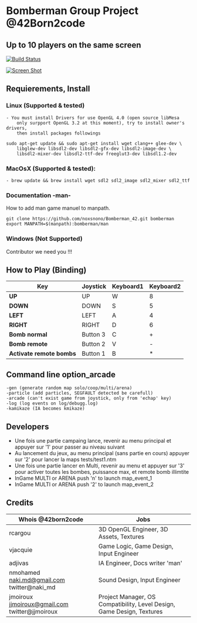 # Bomberman Group Project @42Born2code
## Up to 10 players on the same screen
[![Build Status](https://travis-ci.org/noxsnono/Bomberman_42.svg?branch=master)](https://travis-ci.org/noxsnono/Bomberman_42)

[![Screen Shot](https://raw.githubusercontent.com/noxsnono/Bomberman_42/master/assets/zzzzOthers/bomberman_animated.gif)](http://www.dailymotion.com/video/x48re9e_bomberman-42-born2code-kamo-con-maker-faire-paris-2016_school)

## Requierements, Install

### Linux (Supported & tested)
    - You must install Drivers for use OpenGL 4.0 (open source libMesa
	    only surpport OpenGL 3.2 at this moment), try to install owner's drivers,
	    then install packages followings

    sudo apt-get update && sudo apt-get install wget clang++ glee-dev \
        libglew-dev libsdl2-dev libsdl2-gfx-dev libsdl2-image-dev \
        libsdl2-mixer-dev libsdl2-ttf-dev freeglut3-dev libsdl1.2-dev

### MacOsX (Supported & tested):
    - brew update && brew install wget sdl2 sdl2_image sdl2_mixer sdl2_ttf

### Documentation -man-
How to add man game manuel to manpath.
```
git clone https://github.com/noxsnono/Bomberman_42.git bomberman
export MANPATH=$(manpath):bomberman/man
```

### Windows (Not Supported)
Contributor we need you !!!

## How to Play (Binding)
Key | Joystick | Keyboard1 | Keyboard2
------------ | ------------- | ------------- | -------------
**UP** | UP | W | 8
**DOWN** | DOWN | S | 5
**LEFT** | LEFT | A | 4
**RIGHT** | RIGHT | D | 6
**Bomb normal** | Button 3 | C | +
**Bomb remote** | Button 2 | V | -
**Activate remote bombs** | Button 1 | B | *

## Command line option_arcade
    -gen (generate random map solo/coop/multi/arena)
    -particle (add particles, SEGFAULT detected be carefull)
    -arcade (can't exist game from joystick, only from 'echap' key)
    -log (log events on log/debugg.log)
    -kamikaze (IA becomes kmikaze)

## Developers
- Une fois une partie campaing lance, revenir au menu principal et appuyer sur '1' pour passer au niveau suivant
- Au lancement du jeux, au menu principal (sans partie en cours) appuyer sur '2' pour lancer la maps tests/test1.ntm
- Une fois une partie lancer en Multi, revenir au menu et appuyer sur '3' pour activer toutes les bombes, puissance max, et remote bomb illimtite
- InGame MULTI or ARENA push 'n' to launch map_event_1
- InGame MULTI or ARENA push '2' to launch map_event_2

## Credits
Whois @42born2code | Jobs
------------ | -------------
rcargou  | 3D OpenGL Engineer, 3D Assets, Textures
vjacquie | Game Logic, Game Design, Input Engineer
adjivas | IA Engineer, Docs writer 'man'
nmohamed naki.md@gmail.com twitter@naki_md | Sound Design, Input Engineer
jmoiroux jjmoiroux@gmail.com twitter@jjmoiroux | Project Manager, OS Compatibility, Level Design, Game Design, Textures
